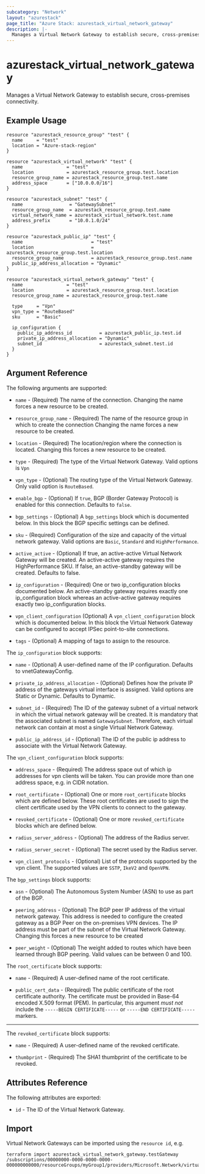 ```yaml
---
subcategory: "Network"
layout: "azurestack"
page_title: "Azure Stack: azurestack_virtual_network_gateway"
description: |-
  Manages a Virtual Network Gateway to establish secure, cross-premises connectivity.
---
```


# azurestack_virtual_network_gateway

Manages a Virtual Network Gateway to establish secure, cross-premises connectivity.

## Example Usage

```hcl
resource "azurestack_resource_group" "test" {
  name     = "test"
  location = "Azure-stack-region"
}

resource "azurestack_virtual_network" "test" {
  name                = "test"
  location            = azurestack_resource_group.test.location
  resource_group_name = azurestack_resource_group.test.name
  address_space       = ["10.0.0.0/16"]
}

resource "azurestack_subnet" "test" {
  name                 = "GatewaySubnet"
  resource_group_name  = azurestack_resource_group.test.name
  virtual_network_name = azurestack_virtual_network.test.name
  address_prefix       = "10.0.1.0/24"
}

resource "azurestack_public_ip" "test" {
  name                         = "test"
  location                     = azurestack_resource_group.test.location
  resource_group_name          = azurestack_resource_group.test.name
  public_ip_address_allocation = "Dynamic"
}

resource "azurestack_virtual_network_gateway" "test" {
  name                = "test"
  location            = azurestack_resource_group.test.location
  resource_group_name = azurestack_resource_group.test.name

  type     = "Vpn"
  vpn_type = "RouteBased"
  sku      = "Basic"

  ip_configuration {
    public_ip_address_id          = azurestack_public_ip.test.id
    private_ip_address_allocation = "Dynamic"
    subnet_id                     = azurestack_subnet.test.id
  }
}
```

## Argument Reference

The following arguments are supported:

* `name` - (Required) The name of the connection. Changing the name forces a new resource to be created.

* `resource_group_name` - (Required) The name of the resource group in which to create the connection Changing the name forces a new resource to be created.

* `location` - (Required) The location/region where the connection is located. Changing this forces a new resource to be created.

* `type` - (Required) The type of the Virtual Network Gateway. Valid options is `Vpn`

* `vpn_type` - (Optional) The routing type of the Virtual Network Gateway. Only valid option is `RouteBased`.

* `enable_bgp` - (Optional) If `true`, BGP (Border Gateway Protocol) is enabled for this connection. Defaults to `false`.

* `bgp_settings` - (Optional) A `bgp_settings` block which is documented below. In this block the BGP specific settings can be defined.

* `sku` - (Required) Configuration of the size and capacity of the virtual network gateway. Valid options are `Basic`, `Standard` and `HighPerformance`.

* `active_active` - (Optional) If true, an active-active Virtual Network Gateway will be created. An active-active gateway requires the HighPerformance SKU. If false, an active-standby gateway will be created. Defaults to false.

* `ip_configuration` - (Required) One or two ip_configuration blocks documented below. An active-standby gateway requires exactly one ip_configuration block whereas an active-active gateway requires exactly two ip_configuration blocks.

* `vpn_client_configuration` (Optional) A `vpn_client_configuration` block which is documented below. In this block the Virtual Network Gateway can be configured to accept IPSec point-to-site connections.

* `tags` - (Optional) A mapping of tags to assign to the resource.

The `ip_configuration` block supports:

* `name` - (Optional) A user-defined name of the IP configuration. Defaults to vnetGatewayConfig.

* `private_ip_address_allocation` - (Optional) Defines how the private IP address of the gateways virtual interface is assigned. Valid options are Static or Dynamic. Defaults to Dynamic.

* `subnet_id` - (Required) The ID of the gateway subnet of a virtual network in which the virtual network gateway will be created. It is mandatory that the associated subnet is named `GatewaySubnet`. Therefore, each virtual network can contain at most a single Virtual Network Gateway.

* `public_ip_address_id` - (Optional) The ID of the public ip address to associate with the Virtual Network Gateway.

The `vpn_client_configuration` block supports:

* `address_space` - (Required) The address space out of which ip addresses for
  vpn clients will be taken. You can provide more than one address space, e.g.
  in CIDR notation.

* `root_certificate` - (Optional) One or more `root_certificate` blocks which are
  defined below. These root certificates are used to sign the client certificate
  used by the VPN clients to connect to the gateway.

* `revoked_certificate` - (Optional) One or more `revoked_certificate` blocks which
  are defined below.

* `radius_server_address` - (Optional) The address of the Radius server.

* `radius_server_secret` - (Optional) The secret used by the Radius server.

* `vpn_client_protocols` - (Optional) List of the protocols supported by the vpn client.
  The supported values are `SSTP`, `IkeV2` and `OpenVPN`.

The `bgp_settings` block supports:

* `asn` - (Optional) The Autonomous System Number (ASN) to use as part of the BGP.

* `peering_address` - (Optional) The BGP peer IP address of the virtual network gateway. This address is needed to configure the created gateway as a BGP Peer on the on-premises VPN devices. The IP address must be part of the subnet of the Virtual Network Gateway. Changing this forces a new resource to be created

* `peer_weight` - (Optional) The weight added to routes which have been learned through BGP peering. Valid values can be between 0 and 100.

The `root_certificate` block supports:

* `name` - (Required) A user-defined name of the root certificate.

* `public_cert_data` - (Required) The public certificate of the root certificate
  authority. The certificate must be provided in Base-64 encoded X.509 format
  (PEM). In particular, this argument *must not* include the
  `-----BEGIN CERTIFICATE-----` or `-----END CERTIFICATE-----` markers.

---

The `revoked_certificate` block supports:

* `name` - (Required) A user-defined name of the revoked certificate.

* `thumbprint` - (Required) The SHA1 thumbprint of the certificate to be
  revoked.

## Attributes Reference

The following attributes are exported:

* `id` - The ID of the Virtual Network Gateway.

## Import

Virtual Network Gateways can be imported using the `resource id`, e.g.

```
terraform import azurestack_virtual_network_gateway.testGateway /subscriptions/00000000-0000-0000-0000-000000000000/resourceGroups/myGroup1/providers/Microsoft.Network/virtualNetworkGateways/myGateway1
```
